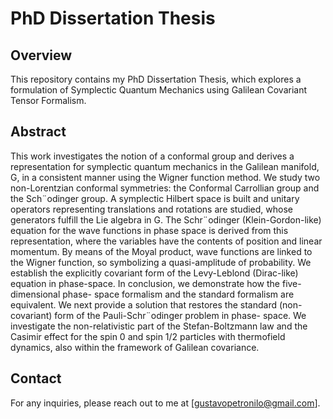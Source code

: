 # PhD Dissertation Thesis

## Overview
This repository contains my PhD Dissertation Thesis, which explores a formulation of Symplectic Quantum Mechanics 
using Galilean Covariant Tensor Formalism.

## Abstract
This work investigates the notion of a conformal group and derives a representation
for symplectic quantum mechanics in the Galilean manifold, G, in a consistent manner
using the Wigner function method. We study two non-Lorentzian conformal symmetries:
the Conformal Carrollian group and the Sch¨odinger group. A symplectic Hilbert space
is built and unitary operators representing translations and rotations are studied, whose
generators fulfill the Lie algebra in G. The Schr¨odinger (Klein-Gordon-like) equation for
the wave functions in phase space is derived from this representation, where the variables
have the contents of position and linear momentum. By means of the Moyal product,
wave functions are linked to the Wigner function, so symbolizing a quasi-amplitude of
probability. We establish the explicitly covariant form of the Levy-Leblond (Dirac-like)
equation in phase-space. In conclusion, we demonstrate how the five-dimensional phase-
space formalism and the standard formalism are equivalent. We next provide a solution
that restores the standard (non-covariant) form of the Pauli-Schr¨odinger problem in phase-
space. We investigate the non-relativistic part of the Stefan-Boltzmann law and the Casimir
effect for the spin 0 and spin 1/2 particles with thermofield dynamics, also within the
framework of Galilean covariance.

## Contact
For any inquiries, please reach out to me at [gustavopetronilo@gmail.com].
